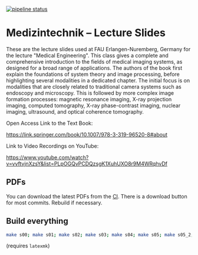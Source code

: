 [![pipeline status](https://git5.cs.fau.de/teaching/MT1-lecture/badges/master/pipeline.svg)](https://git5.cs.fau.de/teaching/MT1-lecture/pipelines)

# Medizintechnik – Lecture Slides

These are the lecture slides used at FAU Erlangen-Nuremberg, Germany for the lecture "Medical Engineering". This class gives a complete and comprehensive introduction to the fields of medical imaging systems, as designed for a broad range of applications. The authors of the book first explain the foundations of system theory and image processing, before highlighting several modalities in a dedicated chapter. The initial focus is on modalities that are closely related to traditional camera systems such as endoscopy and microscopy. This is followed by more complex image formation processes: magnetic resonance imaging, X-ray projection imaging, computed tomography, X-ray phase-contrast imaging, nuclear imaging, ultrasound, and optical coherence tomography.

Open Access Link to the Text Book:

https://link.springer.com/book/10.1007/978-3-319-96520-8#about

Link to Video Recordings on YouTube:

https://www.youtube.com/watch?v=vvftvjnXzsY&list=PLpOGQvPCDQzsgK1XuhUXO8r9M4WRqhvDf

## PDFs

You can download the latest PDFs from the [CI](https://git5.cs.fau.de/teaching/MT1-lecture/pipelines).
There is a download button for most commits.
Rebuild if necessary.

## Build everything 

```bash
make s00; make s01; make s02; make s03; make s04; make s05; make s05_2; make s06; make s07; make s07_2; make s08; make s09; make s10; make s11
```
(requires `latexmk`)
